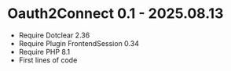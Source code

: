 Oauth2Connect 0.1 - 2025.08.13
==========================================================
* Require Dotclear 2.36
* Require Plugin FrontendSession 0.34
* Require PHP 8.1
* First lines of code